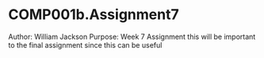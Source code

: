 # COMP001b.Assignment7
Author: William Jackson
Purpose: Week 7 Assignment this will be important to the final assignment since this can be useful